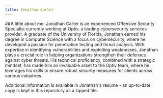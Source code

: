 ```yaml
---
title: Jonathan Carter
---
```


##A little about me:
Jonathan Carter is an experienced Offensive Security Specialist currently working at Optiv, a leading cybersecurity services provider. A graduate of the University of Florida, Jonathan earned his degree in Computer Science with a focus on cybersecurity, where he developed a passion for penetration testing and threat analysis. With expertise in identifying vulnerabilities and exploiting weaknesses, Jonathan plays a crucial role in helping organizations strengthen their defenses against cyber threats. His technical proficiency, combined with a strategic mindset, has made him an invaluable asset to the Optiv team, where he leverages his skills to ensure robust security measures for clients across various industries.

Additional information is available in Jonathan's resume - an up-to-date copy is kept in this repository as a zipped file.
